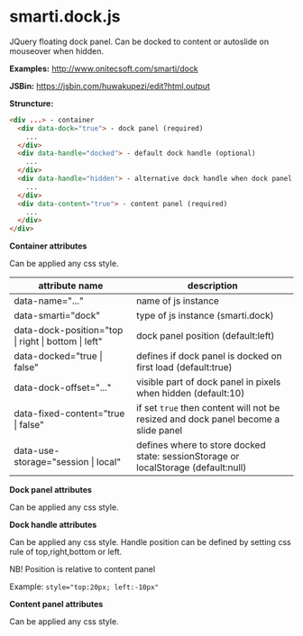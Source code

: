 # smarti.dock.js

JQuery floating dock panel. Can be docked to content or autoslide on mouseover when hidden.

<b>Examples:</b> http://www.onitecsoft.com/smarti/dock

<b>JSBin:</b> https://jsbin.com/huwakupezi/edit?html,output

<b>Struncture:</b>

```html
<div ...> - container
  <div data-dock="true"> - dock panel (required)
    ...
  </div>
  <div data-handle="docked"> - default dock handle (optional)
    ...
  </div>
  <div data-handle="hidden"> - alternative dock handle when dock panel is hidden (optional)
    ...
  </div>
  <div data-content="true"> - content panel (required)
    ...
  </div>
</div>
```
<b>Container attributes</b>

Can be applied any css style.

attribute name | description
--- | ---
data-name="..." | name of js instance
data-smarti="dock" | type of js instance (smarti.dock)
data-dock-position="top \| right \| bottom \| left" | dock panel position (default:left)
data-docked="true \| false" | defines if dock panel is docked on first load (default:true)
data-dock-offset="..." | visible part of dock panel in pixels when hidden (default:10)
data-fixed-content="true \| false" | if set `true` then content will not be resized and dock panel become a slide panel
data-use-storage="session \| local" | defines where to store docked state: sessionStorage or localStorage (default:null)

<b>Dock panel attributes</b>

Can be applied any css style.

<b>Dock handle attributes</b>

Can be applied any css style. Handle position can be defined by setting css rule of top,right,bottom or left.

NB! Position is relative to content panel

Example: `style="top:20px; left:-10px"`

<b>Content panel attributes</b>

Can be applied any css style.
